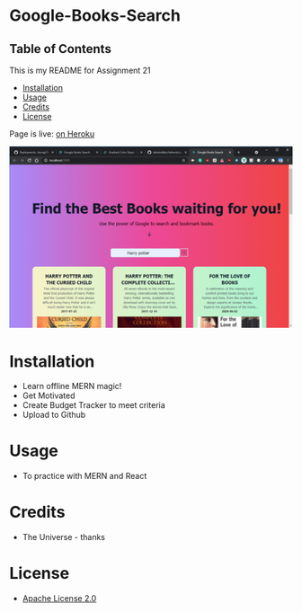 # Google-Books-Search

## Table of Contents

This is my README for Assignment 21
* [Installation](#installation)
* [Usage](#Usage)
* [Credits](#Credits)
* [License](#License)

Page is live: [on Heroku](https://google-bookssearch.herokuapp.com/)

![Should Look like this lol](https://github.com/kevsaj/Google-Books-Search/blob/main/img.png)

# Installation
* Learn offline MERN magic!
* Get Motivated
* Create Budget Tracker to meet criteria
* Upload to Github 

# Usage
* To practice with MERN and React

# Credits
* The Universe - thanks

# License
* [Apache License 2.0](https://github.com/kevsaj/Google-Books-Search/blob/main/LICENSE)